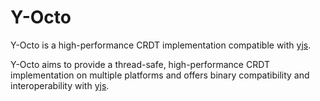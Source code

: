 # Y-Octo

Y-Octo is a high-performance CRDT implementation compatible with [yjs](https://github.com/yjs/yjs).

Y-Octo aims to provide a thread-safe, high-performance CRDT implementation on multiple platforms and offers binary compatibility and interoperability with [yjs](https://github.com/yjs/yjs).
